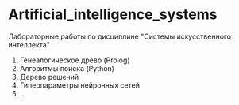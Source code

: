 # Artificial_intelligence_systems
Лабораторные работы по дисциплине "Системы искусственного интеллекта"

1. Генеалогическое древо (Prolog)
2. Алгоритмы поиска (Python)
3. Дерево решений
4. Гиперпараметры нейронных сетей
5. ...
